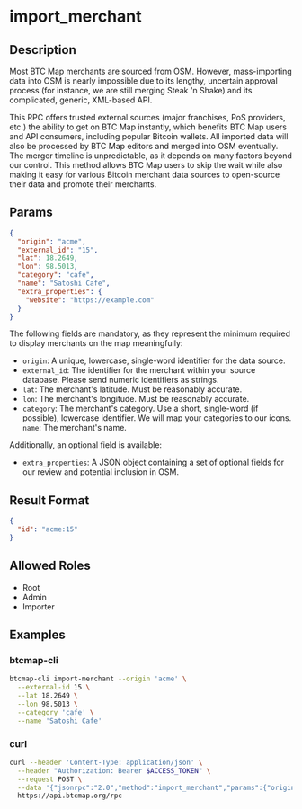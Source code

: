 # import_merchant

## Description

Most BTC Map merchants are sourced from OSM. However, mass-importing data into OSM is nearly impossible due to its lengthy, uncertain approval process (for instance, we are still merging Steak 'n Shake) and its complicated, generic, XML-based API.

This RPC offers trusted external sources (major franchises, PoS providers, etc.) the ability to get on BTC Map instantly, which benefits BTC Map users and API consumers, including popular Bitcoin wallets. All imported data will also be processed by BTC Map editors and merged into OSM eventually. The merger timeline is unpredictable, as it depends on many factors beyond our control. This method allows BTC Map users to skip the wait while also making it easy for various Bitcoin merchant data sources to open-source their data and promote their merchants.

## Params

```json
{
  "origin": "acme",
  "external_id": "15",
  "lat": 18.2649,
  "lon": 98.5013,
  "category": "cafe",
  "name": "Satoshi Cafe",
  "extra_properties": {
    "website": "https://example.com"
  }
}
```

The following fields are mandatory, as they represent the minimum required to display merchants on the map meaningfully:

- `origin`: A unique, lowercase, single-word identifier for the data source.
- `external_id`: The identifier for the merchant within your source database. Please send numeric identifiers as strings.
- `lat`: The merchant's latitude. Must be reasonably accurate.
- `lon`: The merchant's longitude. Must be reasonably accurate.
- `category`: The merchant's category. Use a short, single-word (if possible), lowercase identifier. We will map your categories to our icons.
`name`: The merchant's name.

Additionally, an optional field is available:

- `extra_properties`: A JSON object containing a set of optional fields for our review and potential inclusion in OSM.

## Result Format

```json
{
  "id": "acme:15"
}
```

## Allowed Roles

- Root
- Admin
- Importer

## Examples

### btcmap-cli

```bash
btcmap-cli import-merchant --origin 'acme' \
  --external-id 15 \
  --lat 18.2649 \
  --lon 98.5013 \
  --category 'cafe' \
  --name 'Satoshi Cafe'
```

### curl

```bash
curl --header 'Content-Type: application/json' \
  --header "Authorization: Bearer $ACCESS_TOKEN" \
  --request POST \
  --data '{"jsonrpc":"2.0","method":"import_merchant","params":{"origin":"acme","external_id":"15",lat":18.2649,"lon":98.5013,"category":"cafe","name":"Satoshi Cafe"},"id":1}' \
  https://api.btcmap.org/rpc
```
